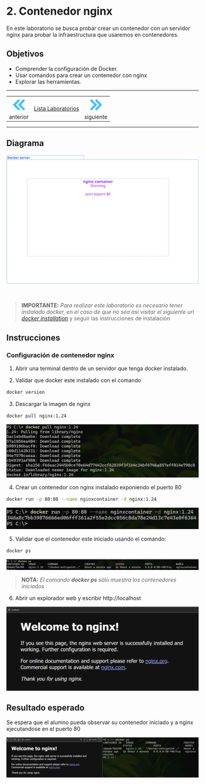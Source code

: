 # 2. Contenedor nginx
En este laboratorio se busca probar crear un contenedor con un servidor nginx para probar la infraestructura que usaremos en contenedores. 


## Objetivos
- Comprender la configuración de Docker.
- Usar comandos para crear un contenedor con nginx
- Explorar las herramientas. 

---
<div style="width: 400px;">
        <table width="50%">
            <tr>
                <td style="text-align: center;">
                    <a href="../Capitulo1/"><img src="../images/anterior.png" width="40px"></a>
                    <br>anterior
                </td>
                <td style="text-align: center;">
                   <a href="../README.md">Lista Laboratorios</a>
                </td>
<td style="text-align: center;">
                    <a href="../Capitulo3/">
                    <img src="../images/siguiente.png"
                     width="40px"></a>
                    <br>siguiente
                </td>
            </tr>
        </table>
</div>

---


## Diagrama

![Implementacion](../images/2/diagrama.png)

<br>

> **IMPORTANTE:** *Para realizar este laboratorio es necesario tener instalado docker, en el caso de que no sea así visitar el siguiente url [docker installation](https://docs.docker.com/desktop/setup/install/windows-install/)* y seguir las instrucciones de instalación


## Instrucciones

### Configuración de contenedor nginx

1. Abrir una terminal dentro de un servidor que tenga docker instalado. 

2. Validar que docker este instalado con el comando 

```bash
docker version
```

3. Descargar la imagen de nginx

```bash
docker pull nginx:1.24
```

![pull nginx](../images/2/1.png)

4. Crear un contenedor con nginx instalado exponiendo el puerto 80

```bash
docker run -p 80:80 --name nginxcontainer -d nginx:1.24
```

![nginx container](../images/2/2.png)

5. Validar que el contenedor este iniciado usando el comando:

```bash
docker ps
```
![validar container](../images/2/3.png)

> **NOTA:** *El comando **docker ps** sólo muestra los contenedores iniciados*


6. Abrir un explorador web y escribir http://localhost

![nginx iniciado](../images/2/4.png)


## Resultado esperado

Se espera que el alumno pueda observar su contenedor iniciado y a nginx ejecutandose en el puerto 80

![iniciado](../images/2/5.png)